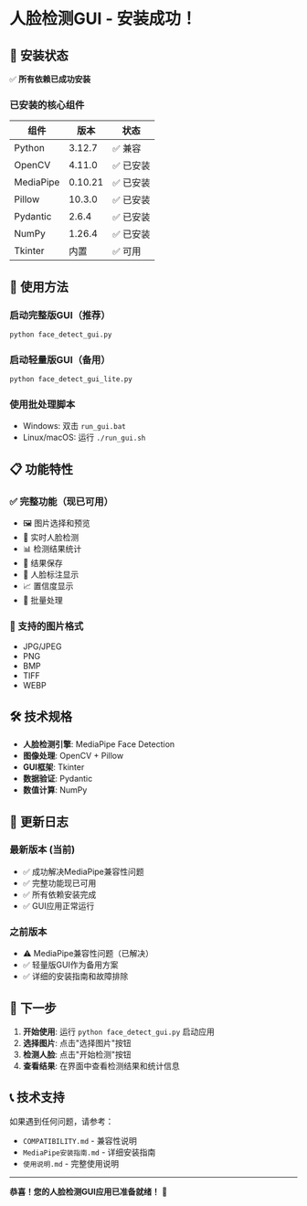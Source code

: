 # 人脸检测GUI - 安装成功！

## 🎉 安装状态

✅ **所有依赖已成功安装**

### 已安装的核心组件

| 组件 | 版本 | 状态 |
|------|------|------|
| Python | 3.12.7 | ✅ 兼容 |
| OpenCV | 4.11.0 | ✅ 已安装 |
| MediaPipe | 0.10.21 | ✅ 已安装 |
| Pillow | 10.3.0 | ✅ 已安装 |
| Pydantic | 2.6.4 | ✅ 已安装 |
| NumPy | 1.26.4 | ✅ 已安装 |
| Tkinter | 内置 | ✅ 可用 |

## 🚀 使用方法

### 启动完整版GUI（推荐）
```bash
python face_detect_gui.py
```

### 启动轻量版GUI（备用）
```bash
python face_detect_gui_lite.py
```

### 使用批处理脚本
- Windows: 双击 `run_gui.bat`
- Linux/macOS: 运行 `./run_gui.sh`

## 📋 功能特性

### ✅ 完整功能（现已可用）
- 🖼️ 图片选择和预览
- 👤 实时人脸检测
- 📊 检测结果统计
- 💾 结果保存
- 🎯 人脸标注显示
- 📈 置信度显示
- 🔄 批量处理

### 📁 支持的图片格式
- JPG/JPEG
- PNG
- BMP
- TIFF
- WEBP

## 🛠️ 技术规格

- **人脸检测引擎**: MediaPipe Face Detection
- **图像处理**: OpenCV + Pillow
- **GUI框架**: Tkinter
- **数据验证**: Pydantic
- **数值计算**: NumPy

## 📝 更新日志

### 最新版本 (当前)
- ✅ 成功解决MediaPipe兼容性问题
- ✅ 完整功能现已可用
- ✅ 所有依赖安装完成
- ✅ GUI应用正常运行

### 之前版本
- ⚠️ MediaPipe兼容性问题（已解决）
- ✅ 轻量版GUI作为备用方案
- ✅ 详细的安装指南和故障排除

## 🎯 下一步

1. **开始使用**: 运行 `python face_detect_gui.py` 启动应用
2. **选择图片**: 点击"选择图片"按钮
3. **检测人脸**: 点击"开始检测"按钮
4. **查看结果**: 在界面中查看检测结果和统计信息

## 📞 技术支持

如果遇到任何问题，请参考：
- `COMPATIBILITY.md` - 兼容性说明
- `MediaPipe安装指南.md` - 详细安装指南
- `使用说明.md` - 完整使用说明

---

**恭喜！您的人脸检测GUI应用已准备就绪！** 🎊